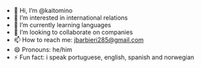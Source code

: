 - 👋 Hi, I’m @kaitomino
- 👀 I’m interested in international relations
- 🌱 I’m currently learning languages 
- 💞️ I’m looking to collaborate on companies
- 📫 How to reach me: jbarbieri285@gmail.com
- 😄 Pronouns: he/him
- ⚡ Fun fact: i speak portuguese, english, spanish and norwegian

<!---
kaitomino/kaitomino is a ✨ special ✨ repository because its `README.md` (this file) appears on your GitHub profile.
You can click the Preview link to take a look at your changes.
--->
